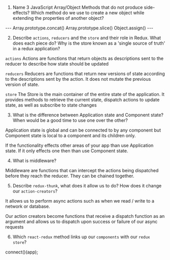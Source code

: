 1.  Name 3 JavaScript Array/Object Methods that do not produce side-effects? Which method do we use to create a new object while extending the properties of another object?

--- Array.prototype.concat() Array.prototype.slice() Object.assign() ---

2.  Describe `actions`, `reducers` and the `store` and their role in Redux. What does each piece do? Why is the store known as a 'single source of truth' in a redux application?

`actions`
Actions are functions that return objects as descriptions sent to the reducer to describe how state should be updated

`reducers`
Reducers are functions that return new versions of state according to the descriptions sent by the action. It does not mutate the previous version of state.

`store`
The Store is the main container of the entire state of the application. It provides methods to retrieve the current state, dispatch actions to update state, as well as subscribe to state changes

3.  What is the difference between Application state and Component state? When would be a good time to use one over the other?

Application state is global and can be connected to by any component but Component state is local to a component and its children only.

If the functionality effects other areas of your app than use Application state. If it only effects one then than use Component state.

4.  What is middleware?

Middleware are functions that can intercept the actions being dispatched before they reach the reducer. They can be chained together.

5.  Describe `redux-thunk`, what does it allow us to do? How does it change our `action-creators`?

It allows us to perform async actions such as when we read / write to a network or database.

Our action creators become functions that receive a dispatch function as an argument and allows us to dispatch upon success or failure of our async requests

6.  Which `react-redux` method links up our `components` with our `redux store`?

connect()(app);
